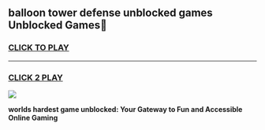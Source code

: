 
## balloon tower defense unblocked games Unblocked Games👋
<h3>
<a href="https://premium.freeplayer.one?title=balloon_tower_defense_unblocked_games&ref=16F">CLICK TO PLAY</a></h3>
<hr>

<h3>
<a href="https://premium.freeplayer.one?title=balloon_tower_defense_unblocked_games&ref=16F">CLICK 2 PLAY</a>
  
</h3>

<a href="https://premium.freeplayer.one?title=balloon_tower_defense_unblocked_games&ref=16F/"><img src="https://clearcache.store/games.png"></a>


**worlds hardest game unblocked: Your Gateway to Fun and Accessible Online Gaming**
